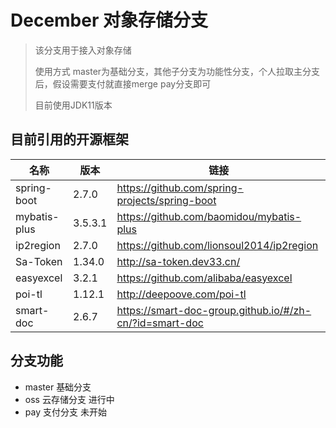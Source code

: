# December 对象存储分支

> 该分支用于接入对象存储
>
> 使用方式 master为基础分支，其他子分支为功能性分支，个人拉取主分支后，假设需要支付就直接merge pay分支即可
> 
> 目前使用JDK11版本


## 目前引用的开源框架

| 名称         | 版本    | 链接                                                    |
| ------------ | ------- | ------------------------------------------------------- |
| spring-boot  | 2.7.0   | https://github.com/spring-projects/spring-boot          |
| mybatis-plus | 3.5.3.1 | https://github.com/baomidou/mybatis-plus                |
| ip2region    | 2.7.0   | https://github.com/lionsoul2014/ip2region               |
| Sa-Token     | 1.34.0  | http://sa-token.dev33.cn/                               |
| easyexcel    | 3.2.1   | https://github.com/alibaba/easyexcel                    |
| poi-tl       | 1.12.1  | http://deepoove.com/poi-tl                              |
| smart-doc    | 2.6.7   | https://smart-doc-group.github.io/#/zh-cn/?id=smart-doc |

## 分支功能
 - master 基础分支
 - oss 云存储分支 进行中
 - pay 支付分支 未开始


